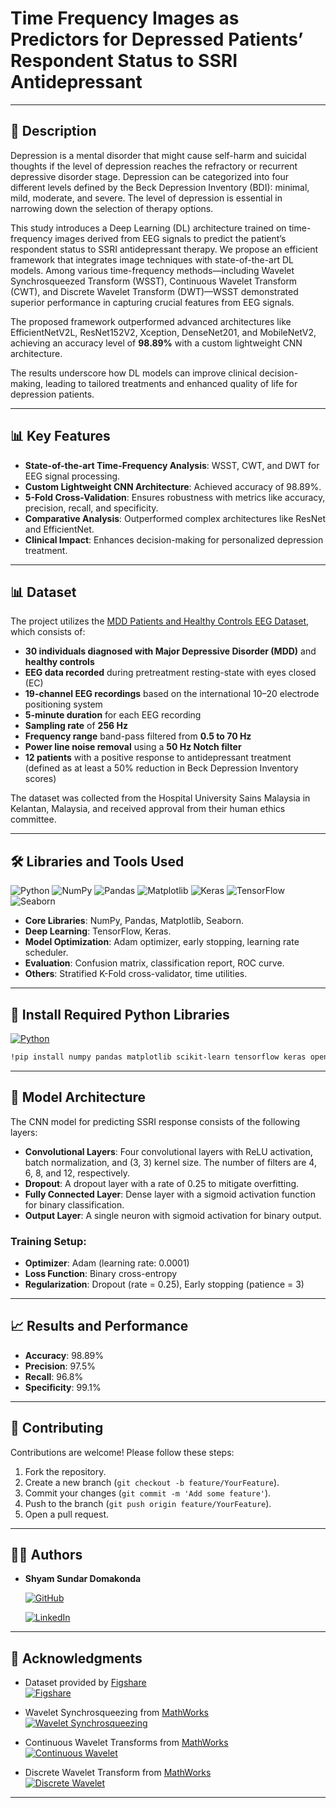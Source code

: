 # Time Frequency Images as Predictors for Depressed Patients’ Respondent Status to SSRI Antidepressant
---

## 📝 Description
Depression is a mental disorder that might cause self-harm and suicidal thoughts if the level of depression reaches the refractory or recurrent depressive disorder stage. Depression can be categorized into four different levels defined by the Beck Depression Inventory (BDI): minimal, mild, moderate, and severe. The level of depression is essential in narrowing down the selection of therapy options. 

This study introduces a Deep Learning (DL) architecture trained on time-frequency images derived from EEG signals to predict the patient’s respondent status to SSRI antidepressant therapy. We propose an efficient framework that integrates image techniques with state-of-the-art DL models. Among various time-frequency methods—including Wavelet Synchrosqueezed Transform (WSST), Continuous Wavelet Transform (CWT), and Discrete Wavelet Transform (DWT)—WSST demonstrated superior performance in capturing crucial features from EEG signals.

The proposed framework outperformed advanced architectures like EfficientNetV2L, ResNet152V2, Xception, DenseNet201, and MobileNetV2, achieving an accuracy level of **98.89%** with a custom lightweight CNN architecture. 

The results underscore how DL models can improve clinical decision-making, leading to tailored treatments and enhanced quality of life for depression patients.

---

## 📊 Key Features

- **State-of-the-art Time-Frequency Analysis**: WSST, CWT, and DWT for EEG signal processing.
- **Custom Lightweight CNN Architecture**: Achieved accuracy of 98.89%.
- **5-Fold Cross-Validation**: Ensures robustness with metrics like accuracy, precision, recall, and specificity.
- **Comparative Analysis**: Outperformed complex architectures like ResNet and EfficientNet.
- **Clinical Impact**: Enhances decision-making for personalized depression treatment.

---
## 📊 Dataset

The project utilizes the [MDD Patients and Healthy Controls EEG Dataset](https://figshare.com/articles/dataset/EEG_Data_New/4244171), which consists of:

- **30 individuals diagnosed with Major Depressive Disorder (MDD)** and **healthy controls**
- **EEG data recorded** during pretreatment resting-state with eyes closed (EC) 
- **19-channel EEG recordings** based on the international 10–20 electrode positioning system
- **5-minute duration** for each EEG recording
- **Sampling rate** of **256 Hz**
- **Frequency range** band-pass filtered from **0.5 to 70 Hz**
- **Power line noise removal** using a **50 Hz Notch filter**
- **12 patients** with a positive response to antidepressant treatment (defined as at least a 50% reduction in Beck Depression Inventory scores)

The dataset was collected from the Hospital University Sains Malaysia in Kelantan, Malaysia, and received approval from their human ethics committee.


---

## 🛠️ Libraries and Tools Used

![Python](https://img.shields.io/badge/Python-3776AB?style=for-the-badge&logo=python&logoColor=white)
![NumPy](https://img.shields.io/badge/NumPy-013243?style=for-the-badge&logo=numpy&logoColor=white)
![Pandas](https://img.shields.io/badge/Pandas-150458?style=for-the-badge&logo=pandas&logoColor=white)
![Matplotlib](https://img.shields.io/badge/Matplotlib-00BFFF?style=for-the-badge&logo=plotly&logoColor=white)
![Keras](https://img.shields.io/badge/Keras-D00000?style=for-the-badge&logo=keras&logoColor=white)
![TensorFlow](https://img.shields.io/badge/TensorFlow-FF6F00?style=for-the-badge&logo=tensorflow&logoColor=white)
![Seaborn](https://img.shields.io/badge/Seaborn-3776AB?style=for-the-badge&logo=python&logoColor=white)

- **Core Libraries**: NumPy, Pandas, Matplotlib, Seaborn.
- **Deep Learning**: TensorFlow, Keras.
- **Model Optimization**: Adam optimizer, early stopping, learning rate scheduler.
- **Evaluation**: Confusion matrix, classification report, ROC curve.
- **Others**: Stratified K-Fold cross-validator, time utilities.

---
## 🐍 Install Required Python Libraries
[![Python](https://img.shields.io/badge/Python-3.7%2B-blue?style=flat-square&logo=python&logoColor=white)](https://www.python.org)

```bash
!pip install numpy pandas matplotlib scikit-learn tensorflow keras opencv-python
```

---
## 🧪 Model Architecture

The CNN model for predicting SSRI response consists of the following layers:

- **Convolutional Layers**: Four convolutional layers with ReLU activation, batch normalization, and (3, 3) kernel size. The number of filters are 4, 6, 8, and 12, respectively.
- **Dropout**: A dropout layer with a rate of 0.25 to mitigate overfitting.
- **Fully Connected Layer**: Dense layer with a sigmoid activation function for binary classification.
- **Output Layer**: A single neuron with sigmoid activation for binary output.

### Training Setup:
- **Optimizer**: Adam (learning rate: 0.0001)
- **Loss Function**: Binary cross-entropy
- **Regularization**: Dropout (rate = 0.25), Early stopping (patience = 3)

------

## 📈 Results and Performance

- **Accuracy**: 98.89%
- **Precision**: 97.5%
- **Recall**: 96.8%
- **Specificity**: 99.1%

---

## 🤝 Contributing

Contributions are welcome! Please follow these steps:

1. Fork the repository.
2. Create a new branch (`git checkout -b feature/YourFeature`).
3. Commit your changes (`git commit -m 'Add some feature'`).
4. Push to the branch (`git push origin feature/YourFeature`).
5. Open a pull request.

---

## 🧑‍💻 Authors

- **Shyam Sundar Domakonda**  

  [![GitHub](https://img.shields.io/badge/GitHub-181717?style=flat-square&logo=github&logoColor=white)](https://github.com/ShyamSundar29) 

  [![LinkedIn](https://img.shields.io/badge/LinkedIn-0A66C2?style=flat-square&logo=linkedin&logoColor=white)](https://www.linkedin.com/in/shyam-sundar-domakonda)

---
## 🤝 Acknowledgments

- Dataset provided by [Figshare](https://figshare.com/articles/dataset/EEG_Data_New/4244171)  
  [![Figshare](https://img.shields.io/badge/Figshare-Dataset-blue?style=flat-square&logo=figshare&logoColor=white)](https://figshare.com/articles/dataset/EEG_Data_New/4244171)

- Wavelet Synchrosqueezing from [MathWorks](https://www.mathworks.com/help/wavelet/gs/wavelet-synchrosqueezing.html)  
  [![Wavelet Synchrosqueezing](https://img.shields.io/badge/Wavelet_Synchrosqueezing-blue?style=flat-square)](https://www.mathworks.com/help/wavelet/gs/wavelet-synchrosqueezing.html)

- Continuous Wavelet Transforms from [MathWorks](https://www.mathworks.com/help/wavelet/continuous-wavelet-transforms.html)  
  [![Continuous Wavelet](https://img.shields.io/badge/Continuous_Wavelet-green?style=flat-square)](https://www.mathworks.com/help/wavelet/continuous-wavelet-transforms.html)

- Discrete Wavelet Transform from [MathWorks](https://www.mathworks.com/help/wavelet/ref/dwt.html)  
  [![Discrete Wavelet](https://img.shields.io/badge/Discrete_Wavelet-orange?style=flat-square)](https://www.mathworks.com/help/wavelet/ref/dwt.html)

---

